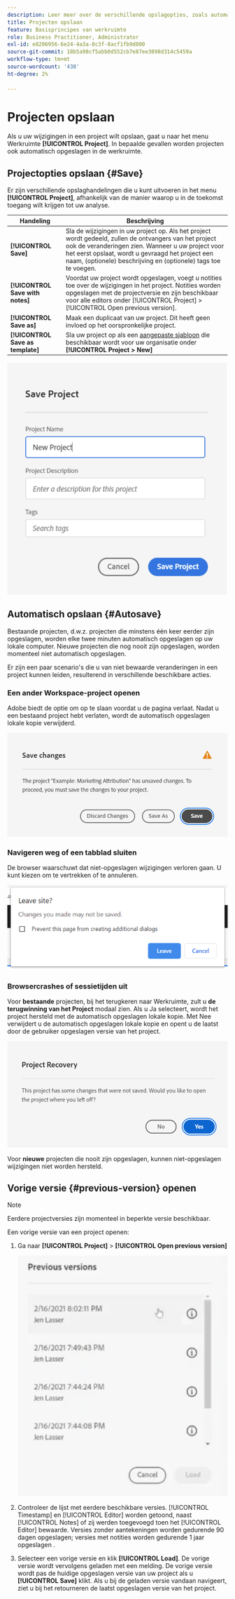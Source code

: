 ```yaml
---
description: Leer meer over de verschillende opslagopties, zoals automatisch opslaan, opslaan als, opslaan als sjabloon en eerdere versies openen.
title: Projecten opslaan
feature: Basisprincipes van werkruimte
role: Business Practitioner, Administrator
exl-id: e8206956-6e24-4a3a-8c3f-8acf1fb9d800
source-git-commit: 18b5a98cf5abb0d552cb7e87ee3098d314c5459a
workflow-type: tm+mt
source-wordcount: '438'
ht-degree: 2%

---
```


# Projecten opslaan

Als u uw wijzigingen in een project wilt opslaan, gaat u naar het menu Werkruimte **[!UICONTROL Project]**. In bepaalde gevallen worden projecten ook automatisch opgeslagen in de werkruimte.

## Projectopties opslaan {#Save}

Er zijn verschillende opslaghandelingen die u kunt uitvoeren in het menu **[!UICONTROL Project]**, afhankelijk van de manier waarop u in de toekomst toegang wilt krijgen tot uw analyse.

| Handeling | Beschrijving |
|---|---| 
| **[!UICONTROL Save]** | Sla de wijzigingen in uw project op. Als het project wordt gedeeld, zullen de ontvangers van het project ook de veranderingen zien. Wanneer u uw project voor het eerst opslaat, wordt u gevraagd het project een naam, (optionele) beschrijving en (optionele) tags toe te voegen. |
| **[!UICONTROL Save with notes]** | Voordat uw project wordt opgeslagen, voegt u notities toe over de wijzigingen in het project. Notities worden opgeslagen met de projectversie en zijn beschikbaar voor alle editors onder [!UICONTROL Project] > [!UICONTROL Open previous version]. |
| **[!UICONTROL Save as]** | Maak een duplicaat van uw project. Dit heeft geen invloed op het oorspronkelijke project. |
| **[!UICONTROL Save as template]** | Sla uw project op als een [aangepaste sjabloon](https://docs.adobe.com/content/help/nl-NL/analytics/analyze/analysis-workspace/build-workspace-project/starter-projects.html) die beschikbaar wordt voor uw organisatie onder **[!UICONTROL Project > New]** |

![](assets/save-project.png)

## Automatisch opslaan {#Autosave}

Bestaande projecten, d.w.z. projecten die minstens één keer eerder zijn opgeslagen, worden elke twee minuten automatisch opgeslagen op uw lokale computer. Nieuwe projecten die nog nooit zijn opgeslagen, worden momenteel niet automatisch opgeslagen.

Er zijn een paar scenario&#39;s die u van niet bewaarde veranderingen in een project kunnen leiden, resulterend in verschillende beschikbare acties.

### Een ander Workspace-project openen

Adobe biedt de optie om op te slaan voordat u de pagina verlaat. Nadat u een bestaand project hebt verlaten, wordt de automatisch opgeslagen lokale kopie verwijderd.

![](assets/existing-save.png)

### Navigeren weg of een tabblad sluiten

De browser waarschuwt dat niet-opgeslagen wijzigingen verloren gaan. U kunt kiezen om te vertrekken of te annuleren.

![](assets/browser-image.png)

### Browsercrashes of sessietijden uit

Voor **bestaande** projecten, bij het terugkeren naar Werkruimte, zult u **de terugwinning van het Project** modaal zien. Als u Ja selecteert, wordt het project hersteld met de automatisch opgeslagen lokale kopie. Met Nee verwijdert u de automatisch opgeslagen lokale kopie en opent u de laatst door de gebruiker opgeslagen versie van het project.

![](assets/project-recovery.png)

Voor **nieuwe** projecten die nooit zijn opgeslagen, kunnen niet-opgeslagen wijzigingen niet worden hersteld.

## Vorige versie {#previous-version} openen

>[!NOTE]
>
>Eerdere projectversies zijn momenteel in beperkte versie beschikbaar.

Een vorige versie van een project openen:

1. Ga naar **[!UICONTROL Project]** > **[!UICONTROL Open previous version]**

   ![](assets/previous-versions.png)

1. Controleer de lijst met eerdere beschikbare versies.
   [!UICONTROL Timestamp] en  [!UICONTROL Editor] worden getoond, naast  [!UICONTROL Notes] of zij werden toegevoegd toen het  [!UICONTROL Editor] bewaarde. Versies zonder aantekeningen worden gedurende 90 dagen opgeslagen; versies met notities worden gedurende 1 jaar opgeslagen .
1. Selecteer een vorige versie en klik **[!UICONTROL Load]**.
De vorige versie wordt vervolgens geladen met een melding. De vorige versie wordt pas de huidige opgeslagen versie van uw project als u **[!UICONTROL Save]** klikt. Als u bij de geladen versie vandaan navigeert, ziet u bij het retourneren de laatst opgeslagen versie van het project.
